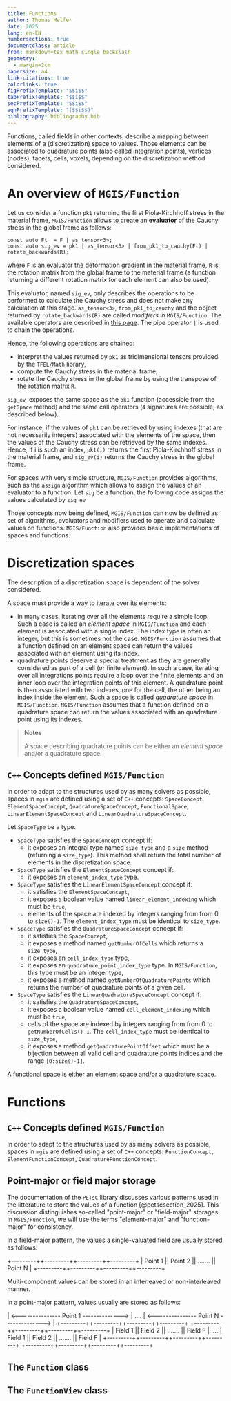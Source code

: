 ```yaml
---
title: Functions
author: Thomas Helfer
date: 2025
lang: en-EN
numbersections: true
documentclass: article
from: markdown+tex_math_single_backslash
geometry:
  - margin=2cm
papersize: a4
link-citations: true
colorlinks: true
figPrefixTemplate: "$$i$$"
tabPrefixTemplate: "$$i$$"
secPrefixTemplate: "$$i$$"
eqnPrefixTemplate: "($$i$$)"
bibliography: bibliography.bib
---
```


Functions, called fields in other contexts, describe a mapping between
elements of a (discretization) space to values. Those elements can be
associated to quadrature points (also called integration points),
vertices (nodes), facets, cells, voxels, depending on the discretization
method considered.

# An overview of `MGIS/Function`

Let us consider a function `pk1` returning the first Piola-Kirchhoff
stress in the material frame, `MGIS/Function` allows to create an
**evaluator** of the Cauchy stress in the global frame as follows:

~~~~{.cxx}
const auto Ft  = F | as_tensor<3>;
const auto sig_ev = pk1 | as_tensor<3> | from_pk1_to_cauchy(Ft) | rotate_backwards(R);
~~~~

where `F` is an evaluator the deformation gradient in the material
frame, `R` is the rotation matrix from the global frame to the material
frame (a function returning a different rotation matrix for each element
can also be used).

This evaluator, named `sig_ev`, only describes the operations to be
performed to calculate the Cauchy stress and does not make any
calculation at this stage. `as_tensor<3>`, `from_pk1_to_cauchy` and the
object returned by `rotate_backwards(R)` are called *modifiers* in
`MGIS/Function`. The available operators are described in [this
page](evaluators.html). The pipe operator `|` is used to chain the
operations.

Hence, the following operations are chained:

- interpret the values returned by `pk1` as tridimensional tensors
  provided by the `TFEL/Math` library,
- compute the Cauchy stress in the material frame,
- rotate the Cauchy stress in the global frame by using the transpose
  of the rotation matrix `R`.

`sig_ev `exposes the same space as the `pk1` function (accessible from the
`getSpace` method) and the same call operators (`4` signatures are
possible, as described below).

For instance, if the values of `pk1` can be retrieved by using indexes
(that are not necessarily integers) associated with the elements of the
space, then the values of the Cauchy stress can be retrieved by the same
indexes. Hence, if i is such an index, `pk1(i)` returns the first
Piola-Kirchhoff stress in the material frame, and `sig_ev(i)` returns the
Cauchy stress in the global frame.

For spaces with very simple structure, `MGIS/Function` provides
algorithms, such as the `assign` algorithm which allows to assign the
values of an evaluator to a function. Let `sig` be a function, the
following code assigns the values calculated by `sig_ev` 

Those concepts now being defined, `MGIS/Function` can now be defined as
set of algorithms, evaluators and modifiers used to operate and
calculate values on functions. `MGIS/Function` also provides basic
implementations of spaces and functions.

# Discretization spaces

The description of a discretization space is dependent of the solver
considered.

A space must provide a way to iterate over its elements:

- in many cases, iterating over all the elements require a simple loop.
  Such a case is called an *element space* in `MGIS/Function` and each
  element is associated with a single index. The index type is often an
  integer, but this is sometimes not the case. `MGIS/Function` assumes
  that a function defined on an element space can return the values
  associated with an element using its index.
- quadrature points deserve a special treatment as they are generally
  considered as part of a cell (or finite element). In such a case,
  iterating over all integrations points require a loop over the finite
  elements and an inner loop over the integration points of this
  element. A quadrature point is then associated with two indexes, one
  for the cell, the other being an index inside the element. Such a
  space is called *quadrature space* in `MGIS/Function`. `MGIS/Function`
  assumes that a function defined on a quadrature space can return the
  values associated with an quadrature point using its indexes.

> **Notes**
> 
> A space describing quadrature points can be either an *element space*
> and/or a quadrature space.

## `C++` Concepts defined `MGIS/Function`

In order to adapt to the structures used by as many solvers as possible,
spaces in `mgis` are defined using a set of `C++` concepts:
`SpaceConcept`, `ElementSpaceConcept`, `QuadratureSpaceConcept`,
`FunctionalSpace`, `LinearElementSpaceConcept` and
`LinearQuadratureSpaceConcept`.

Let `SpaceType` be a type.

- `SpaceType` satisfies the `SpaceConcept` concept if:
  - it exposes an integral type named `size_type` and a `size` method
    (returning a `size_type`). This method shall return the total number
    of elements in the discretization space.
- `SpaceType` satisfies the `ElementSpaceConcept` concept if:
  - it exposes an `element_index_type` type.
- `SpaceType` satisfies the `LinearElementSpaceConcept` concept if:
  - it satisfies the `ElementSpaceConcept`,
  - it exposes a boolean value named `linear_element_indexing` which
    must be `true`,
  - elements of the space are indexed by integers ranging from from 0 to
    `size()-1`. The `element_index_type` must be identical to
    `size_type`.
- `SpaceType` satisfies the `QuadratureSpaceConcept` concept if:
  - it satisfies the `SpaceConcept`,
  - it exposes a method named `getNumberOfCells` which returns a
    `size_type`,
  - it exposes an `cell_index_type` type,
  - it exposes an `quadrature_point_index_type` type. In `MGIS/Function`,
    this type must be an integer type,
  - it exposes a method named `getNumberOfQuadraturePoints` which returns
    the number of quadrature points of a given cell.
- `SpaceType` satisfies the `LinearQuadratureSpaceConcept` concept if:
  - it satisfies the `QuadratureSpaceConcept`,
  - it exposes a boolean value named `cell_element_indexing` which
    must be `true`,
  - cells of the space are indexed by integers ranging from from 0 to
    `getNumberOfCells()-1`. The `cell_index_type` must be identical to
    `size_type`,
  - it exposes a method `getQuadraturePointOffset` which must be a
    bijection between all valid cell and quadrature points indices and
    the range `[0:size()-1]`.

A functional space is either an element space and/or a quadrature space.

# Functions

## `C++` Concepts defined `MGIS/Function`

In order to adapt to the structures used by as many solvers as possible,
spaces in `mgis` are defined using a set of `C++` concepts:
`FunctionConcept`, `ElementFunctionConcept`, `QuadratureFunctionConcept`.

## Point-major or field major storage

The documentation of the `PETsC` library discusses various patterns used
in the litterature to store the values of a function
[@petscsection_2025]. This discussion distinguishes so-called
"point-major" or "field-major" storages. In `MGIS/Function`, we will use
the terms "element-major" and "function-major" for consistency.

In a field-major pattern, the values a single-valuated field are usually
stored as follows:

+---------++---------++---------++---------+
| Point 1 || Point 2 || ....... || Point N |
+---------++---------++---------++---------+

Multi-component values can be stored in an interleaved or
non-interleaved manner.

In a point-major pattern, values usually are stored as follows:

| <--------------- Point 1 --------------> | .... | <--------------- Point N --------------> |
+---------++---------++---------++---------+      +---------++---------++---------++---------+
| Field 1 || Field 2 || ....... || Field F | .... | Field 1 || Field 2 || ....... || Field F |
+---------++---------++---------++---------+      +---------++---------++---------++---------+

## The `Function` class


## The `FunctionView` class
